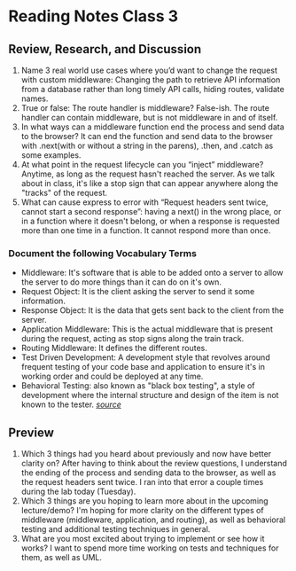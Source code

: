 # Reading Notes Class 3

## Review, Research, and Discussion

  1. Name 3 real world use cases where you’d want to change the request with custom middleware: Changing the path to retrieve API information from a database rather than long timely API calls, hiding routes, validate names.
  2. True or false: The route handler is middleware? False-ish. The route handler can contain middleware, but is not middleware in and of itself. 
  3. In what ways can a middleware function end the process and send data to the browser? It can end the function and send data to the browser with .next(with or without a string in the parens), .then, and .catch as some examples.
  4. At what point in the request lifecycle can you “inject” middleware? Anytime, as long as the request hasn't reached the server. As we talk about in class, it's like a stop sign that can appear anywhere along the "tracks" of the request.
  5. What can cause express to error with “Request headers sent twice, cannot start a second response”: having a next() in the wrong place, or in a function where it doesn't belong, or when a response is requested more than one time in a function. It cannot respond more than once. 


### Document the following Vocabulary Terms

  - Middleware: It's software that is able to be added onto a server to allow the server to do more things than it can do on it's own.
  - Request Object: It is the client asking the server to send it some information.
  - Response Object: It is the data that gets sent back to the client from the server.
  - Application Middleware: This is the actual middleware that is present during the request, acting as stop signs along the train track.
  - Routing Middleware: It defines the different routes.
  - Test Driven Development: A development style that revolves around frequent testing of your code base and application to ensure it's in working order and could be deployed at any time.
  - Behavioral Testing: also known as "black box testing", a style of development where the internal structure and design of the item is not known to the tester. [*source*](https://softwaretestingfundamentals.com/black-box-testing/)


## Preview

  1. Which 3 things had you heard about previously and now have better clarity on? After having to think about the review questions, I understand the ending of the process and sending data to the browser, as well as the request headers sent twice. I ran into that error a couple times during the lab today (Tuesday).
  2. Which 3 things are you hoping to learn more about in the upcoming lecture/demo? I'm hoping for more clarity on the different types of middleware (middleware, application, and routing), as well as behavioral testing and additional testing techniques in general.
  3. What are you most excited about trying to implement or see how it works? I want to spend more time working on tests and techniques for them, as well as UML.






